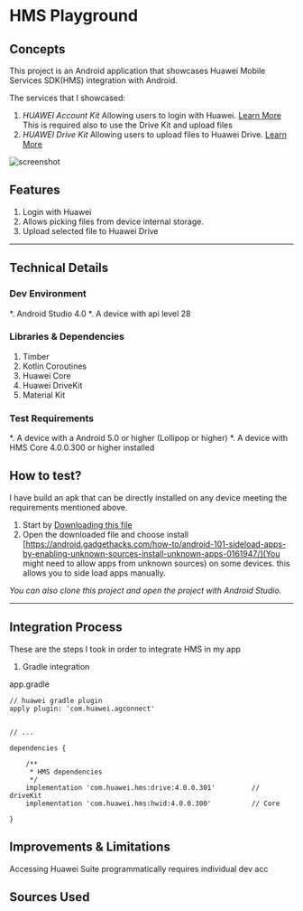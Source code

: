 # HMS Playground

## Concepts
This project is an Android application that showcases Huawei Mobile Services SDK(HMS) integration with Android.

The services that I showcased:
1. *HUAWEI Account Kit* Allowing users to login with Huawei. [Learn More](https://developer.huawei.com/consumer/en/doc/development/HMS-Guides/account-introduction-v4)
This is required also to use the Drive Kit and upload files
2. *HUAWEI Drive Kit* Allowing users to upload files to Huawei Drive. [Learn More](https://developer.huawei.com/consumer/en/doc/development/HMS-Guides/drivekit-introduction)


![screenshot](https://i.imgur.com/rTNqZUj.png)



## Features
1. Login with Huawei
2. Allows picking files from device internal storage.
3. Upload selected file to Huawei Drive

---


## Technical Details

### Dev Environment
*. Android Studio 4.0
*. A device with api level 28

### Libraries & Dependencies
1. Timber
2. Kotlin Coroutines
3. Huawei Core
4. Huawei DriveKit
5. Material Kit

### Test Requirements
*. A device with a Android 5.0 or higher (Lollipop or higher)
*. A device with HMS Core 4.0.0.300 or higher installed

## How to test?
I have build an apk that can be directly installed on any device meeting the requirements mentioned above.
1. Start by [Downloading this file](https://tahahichri.s3.amazonaws.com/hms_pg_test_app.apk)
2. Open the downloaded file and choose install [https://android.gadgethacks.com/how-to/android-101-sideload-apps-by-enabling-unknown-sources-install-unknown-apps-0161947/](You might need to allow apps from unknown sources) on some devices.
this allows you to side load apps manually.

_You can also clone this project and open the project with Android Studio._


---

## Integration Process

These are the steps I took in order to integrate HMS in my app
1. Gradle integration

app.gradle
```
// huawei gradle plugin
apply plugin: 'com.huawei.agconnect'


// ...

dependencies {

    /**
     * HMS dependencies
     */
    implementation 'com.huawei.hms:drive:4.0.0.301'         // driveKit
    implementation 'com.huawei.hms:hwid:4.0.0.300'          // Core

}

```


## Improvements & Limitations

Accessing Huawei Suite programmatically requires individual dev acc


## Sources Used




